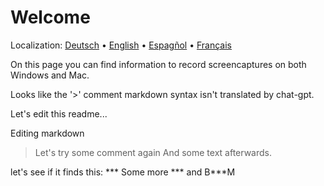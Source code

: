 # Welcome
Localization: [Deutsch](https://ewildingli.github.io/Global-Instructor-Guidelines/DE/) • [English](https://ewildingli.github.io/Global-Instructor-Guidelines/) • [Espagñol](https://ewildingli.github.io/Global-Instructor-Guidelines/ES/) • [Français](https://ewildingli.github.io/Global-Instructor-Guidelines/FR/)

On this page you can find information to record screencaptures on both Windows and Mac.

Looks like the '>' comment markdown syntax isn't translated by chat-gpt.

Let's edit this readme...

Editing markdown

> Let's try some comment again
And some text afterwards.

let's see if it finds this: ***
Some more *** and B***M
